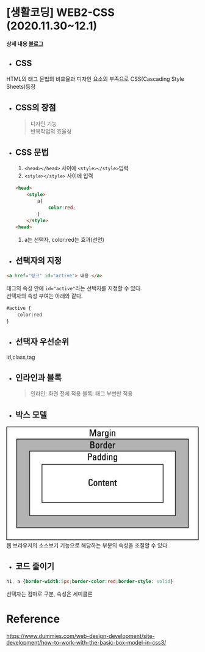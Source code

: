 # [생활코딩] WEB2-CSS (2020.11.30~12.1)  

**상세 내용 [블로그](https://greedysiru.tistory.com/4?category=860706)**
  
* ## CSS  
HTML의 태그 문법의 비효율과 디자인 요소의 부족으로 CSS(Cascading Style Sheets)등장
* ## CSS의 장점
  > 디자인 기능  
  > 반복작업의 효율성  
* ## CSS 문법
  1. `<head></head>` 사이에 `<style></style>`입력  
  1. `<style></style>` 사이에 입력
    ```html
    <head>
        <style>
            a{
                color:red;
            }
        </style>
    <head>
    ```  
  1. a는 선택자, color:red는 효과(선언)  
* ## 선택자의 지정  
```html
<a href="링크" id="active"> 내용 </a>
```  
태그의 속성 안에 `id="active"`라는 선택자를 지정할 수 있다.  
선택자의 속성 부여는 아래와 같다.
```html
#active { 
    color:red
}
```  
* ## 선택자 우선순위  
id,class,tag  

* ## 인라인과 블록
    >인라인: 화면 전체 적용
    >블록: 태그 부변만 적용

* ## 박스 모델
![Boxmodel](/ETC/images/Boxmodel.jpg)
웹 브라우저의 소스보기 기능으로 해당하는 부분의 속성을 조절할 수 있다.

* ## 코드 줄이기
```css
h1, a {border-width:5px;border-color:red;border-style: solid}
```
선택자는 컴마로 구분, 속성은 세미콜론



# Reference
https://www.dummies.com/web-design-development/site-development/how-to-work-with-the-basic-box-model-in-css3/